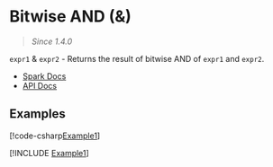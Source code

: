 ﻿# Bitwise AND (&)

> _Since 1.4.0_

`expr1` & `expr2` - Returns the result of bitwise AND of `expr1` and `expr2`.

* [Spark Docs](https://spark.apache.org/docs/3.2.2/api/sql/index.html#_4)
* [API Docs](xref:TypedSpark.NET.Columns.TypedIntegralColumn`3.op_BitwiseAnd*)

## Examples

[!code-csharp[Example1](../../../TypedSpark.NET.Tests/Examples/BitwiseAnd.cs#Example1)]

[!INCLUDE [Example1](../../../TypedSpark.NET.Tests/Examples/__examples__/BitwiseAnd.Case1.md)]
